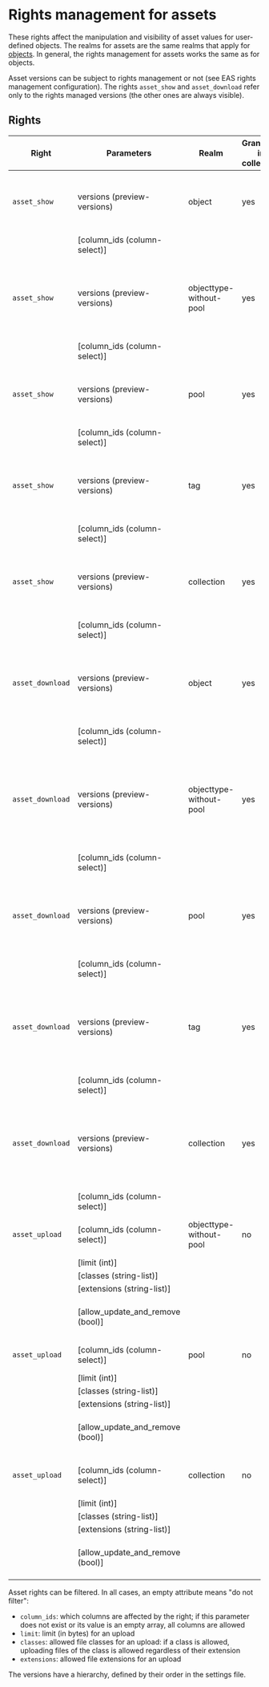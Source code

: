 # Rights management for assets

These rights affect the manipulation and visibility of asset values for user-defined objects.
The realms for assets are the same realms that apply for [objects](/technical/rightsmanagement/objects/objects.html).
In general, the rights management for assets works the same as for objects.

Asset versions can be subject to rights management or not (see EAS rights management configuration).
The rights `asset_show` and `asset_download` refer only to the rights managed versions (the other ones are always visible).

## Rights

| Right           | Parameters                         | Realm                   | Grantable in collection | Description |
|-----------------|------------------------------------|-------------------------|-------------------------|-------------|
|`asset_show`     | versions (preview-versions)        | object                  | yes | Version is available for this object in the given versions |
|                 | [column_ids (column-select)]       |                         | | |
|`asset_show`     | versions (preview-versions)        | objecttype-without-pool | yes | Version is available for objects of this objecttype (no pool) in the given versions |
|                 | [column_ids (column-select)]       |                         | | |
|`asset_show`     | versions (preview-versions)        | pool                    | yes | Version is available for objects in this pool in the given versions |
|                 | [column_ids (column-select)]       |                         | | |
|`asset_show`     | versions (preview-versions)        | tag                     | yes | Version is available for objects with this tag in the given versions |
|                 | [column_ids (column-select)]       |                         | | |
|`asset_show`     | versions (preview-versions)        | collection              | yes | Version is available for objects in this collection in the given versions |
|                 | [column_ids (column-select)]       |                         | | |
|`asset_download` | versions (preview-versions)        | object                  | yes | Version is available for download for this object in the given versions |
|                 | [column_ids (column-select)]       |                         | | |
|`asset_download` | versions (preview-versions)        | objecttype-without-pool | yes | Version is available for download  for objects of this objecttype (no pool) in the given versions |
|                 | [column_ids (column-select)]       |                         | | |
|`asset_download` | versions (preview-versions)        | pool                    | yes | Version is available for download  for objects in this pool in the given versions |
|                 | [column_ids (column-select)]       |                         | | |
|`asset_download` | versions (preview-versions)        | tag                     | yes | Version is available for download  for objects with this tag in the given versions |
|                 | [column_ids (column-select)]       |                         | | |
|`asset_download` | versions (preview-versions)        | collection              | yes | Version is available for download  for objects in this collection in the given versions |
|                 | [column_ids (column-select)]       |                         | | |
|`asset_upload`   | [column_ids (column-select)]       | objecttype-without-pool | no  | Upload assets for this objecttype |
|                 | [limit (int)]                      |                         |     | |
|                 | [classes (string-list)]            |                         |     | |
|                 | [extensions (string-list)]         |                         |     | |
|                 | [allow_update_and_remove (bool)]   |                         |     | (also allows to remove and replace assets) |
|`asset_upload`   | [column_ids (column-select)]       | pool                    | no  | Upload assets for this pool |
|                 | [limit (int)]                      |                         |     | |
|                 | [classes (string-list)]            |                         |     | |
|                 | [extensions (string-list)]         |                         |     | |
|                 | [allow_update_and_remove (bool)]   |                         |     | (also allows to remove and replace assets) |
|`asset_upload`   | [column_ids (column-select)]       | collection              | no  | Upload assets for this collection |
|                 | [limit (int)]                      |                         |     | |
|                 | [classes (string-list)]            |                         |     | |
|                 | [extensions (string-list)]         |                         |     | |
|                 | [allow_update_and_remove (bool)]   |                         |     | (also allows to remove and replace assets) |

Asset rights can be filtered. In all cases, an empty attribute means "do not filter":

- `column_ids`: which columns are affected by the right; if this parameter does not exist or its value is an empty array, all columns are allowed
- `limit`: limit (in bytes) for an upload
- `classes`: allowed file classes for an upload: if a class is allowed, uploading files of the class is allowed regardless of their extension
- `extensions`: allowed file extensions for an upload

The versions have a hierarchy, defined by their order in the settings file.
